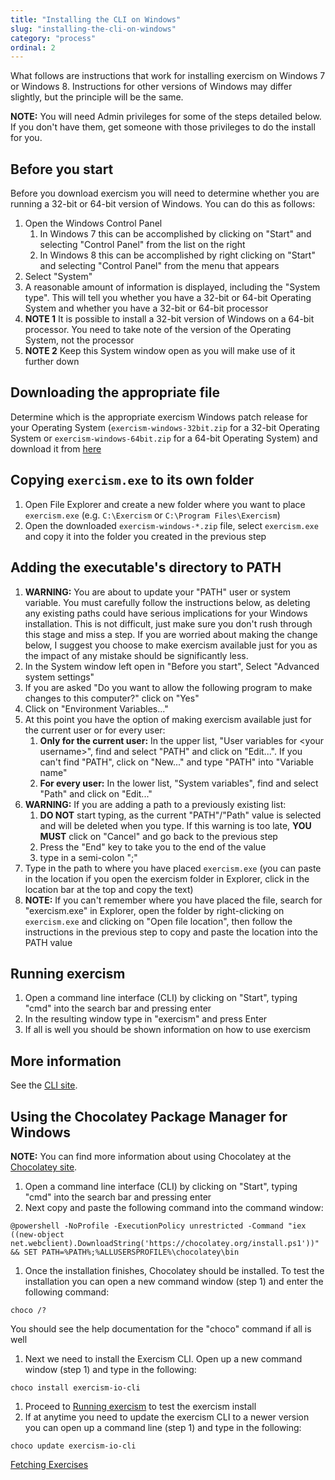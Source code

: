 ```yaml
---
title: "Installing the CLI on Windows"
slug: "installing-the-cli-on-windows"
category: "process"
ordinal: 2
---
```


What follows are instructions that work for installing exercism on Windows 7 or Windows 8. Instructions for other versions of Windows may differ slightly, but the principle will be the same.

**NOTE:** You will need Admin privileges for some of the steps detailed below. If you don't have them, get someone with those privileges to do the install for you.

## Before you start
Before you download exercism you will need to determine whether you are running a 32-bit or 64-bit version of Windows. You can do this as follows:

1. Open the Windows Control Panel
	1. In Windows 7 this can be accomplished by clicking on "Start" and selecting "Control Panel" from the list on the right
	1. In Windows 8 this can be accomplished by right clicking on "Start" and selecting "Control Panel" from the menu that appears
1. Select "System"
1. A reasonable amount of information is displayed, including the "System type". This will tell you whether you have a 32-bit or 64-bit Operating System and whether you have a 32-bit or 64-bit processor
1. **NOTE 1** It is possible to install a 32-bit version of Windows on a 64-bit processor. You need to take note of the version of the Operating System, not the processor
1. **NOTE 2** Keep this System window open as you will make use of it further down

## Downloading the appropriate file
Determine which is the appropriate exercism Windows patch release for your Operating System (`exercism-windows-32bit.zip` for a 32-bit Operating System or `exercism-windows-64bit.zip` for a 64-bit Operating System) and download it from [here](https://github.com/exercism/cli/releases/latest)

## Copying `exercism.exe` to its own folder
1. Open File Explorer and create a new folder where you want to place `exercism.exe` (e.g. `C:\Exercism` or `C:\Program Files\Exercism`)
1. Open the downloaded `exercism-windows-*.zip` file, select `exercism.exe` and copy it into the folder you created in the previous step

## Adding the executable's directory to PATH
1. **WARNING:** You are about to update your "PATH" user or system variable. You must carefully follow the instructions below, as deleting any existing paths could have serious implications for your Windows installation. This is not difficult, just make sure you don't rush through this stage and miss a step. If you are worried about making the change below, I suggest you choose to make exercism available just for you as the impact of any mistake should be significantly less.
1. In the System window left open in "Before you start", Select "Advanced system settings"
1. If you are asked "Do you want to allow the following program to make changes to this computer?" click on "Yes"
1. Click on "Environment Variables..."
1. At this point you have the option of making exercism available just for the current user or for every user:
	1. **Only for the current user:** In the upper list, "User variables for \<your username\>", find and select "PATH" and click on "Edit...". If you can't find "PATH", click on "New..." and type "PATH" into "Variable name"
	1. **For every user:** In the lower list, "System variables", find and select "Path" and click on "Edit..."
1. **WARNING:** If you are adding a path to a previously existing list:
	1. **DO NOT** start typing, as the current "PATH"/"Path" value is selected and will be deleted when you type. If this warning is too late, **YOU MUST** click on "Cancel" and go back to the previous step
	1. Press the "End" key to take you to the end of the value
	1. type in a semi-colon ";"
1. Type in the path to where you have placed `exercism.exe` (you can paste in the location if you open the exercism folder in Explorer, click in the location bar at the top and copy the text)
1. **NOTE:** If you can't remember where you have placed the file, search for "exercism.exe" in Explorer, open the folder by right-clicking on `exercism.exe` and clicking on "Open file location", then follow the instructions in the previous step to copy and paste the location into the PATH value

## Running exercism <a name="run-exercism"></a>
1. Open a command line interface (CLI) by clicking on "Start", typing "cmd" into the search bar and pressing enter
1. In the resulting window type in "exercism" and press Enter
1. If all is well you should be shown information on how to use exercism

## More information
See the [CLI site](http://cli.exercism.io/).

## Using the Chocolatey Package Manager for Windows
**NOTE:** You can find more information about using Chocolatey at the [Chocolatey site](https://chocolatey.org/).
1. Open a command line interface (CLI) by clicking on "Start", typing "cmd" into the search bar and pressing enter
1. Next copy and paste the following command into the command window:
```
@powershell -NoProfile -ExecutionPolicy unrestricted -Command "iex ((new-object net.webclient).DownloadString('https://chocolatey.org/install.ps1'))" && SET PATH=%PATH%;%ALLUSERSPROFILE%\chocolatey\bin
```
1. Once the installation finishes, Chocolatey should be installed. To test the installation you can open a new command window (step 1) and enter the following command:
```
choco /?
```
You should see the help documentation for the "choco" command if all is well
1. Next we need to install the Exercism CLI.  Open up a new command window (step 1) and type in the following:
```
choco install exercism-io-cli
```
1. Proceed to [Running exercism](#run-exercism) to test the exercism install
1. If at anytime you need to update the exercism CLI to a newer version you can open up a command line (step 1) and type in the following:
```
choco update exercism-io-cli
```

<a class="secondary-button" href="fetching-exercises.html">Fetching Exercises</a>
